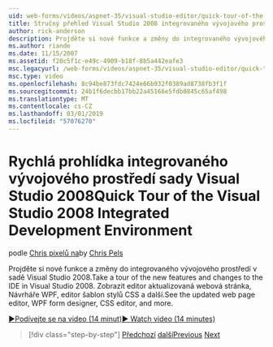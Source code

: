 ```yaml
---
uid: web-forms/videos/aspnet-35/visual-studio-editor/quick-tour-of-the-visual-studio-2008-integrated-development-environment
title: Stručný přehled Visual Studio 2008 integrovaného vývojového prostředí | Dokumentace Microsoftu
author: rick-anderson
description: Projděte si nové funkce a změny do integrovaného vývojového prostředí v sadě Visual Studio 2008. Zobrazit editor aktualizovaná webová stránka, Návrháře WPF, editor šablon stylů CSS a další.
ms.author: riande
ms.date: 11/15/2007
ms.assetid: f20c5f1c-e49c-4909-b18f-8b5a442eafe3
msc.legacyurl: /web-forms/videos/aspnet-35/visual-studio-editor/quick-tour-of-the-visual-studio-2008-integrated-development-environment
msc.type: video
ms.openlocfilehash: 8c94be873fdc7424e66b932f0389ad8738fb3f1f
ms.sourcegitcommit: 24b1f6decbb17bb22a45166e5fdb0845c65af498
ms.translationtype: MT
ms.contentlocale: cs-CZ
ms.lasthandoff: 03/01/2019
ms.locfileid: "57076270"
---
```

<a name="quick-tour-of-the-visual-studio-2008-integrated-development-environment"></a><span data-ttu-id="31967-104">Rychlá prohlídka integrovaného vývojového prostředí sady Visual Studio 2008</span><span class="sxs-lookup"><span data-stu-id="31967-104">Quick Tour of the Visual Studio 2008 Integrated Development Environment</span></span>
====================
<span data-ttu-id="31967-105">podle [Chris pixelů na](https://twitter.com/chrispels)</span><span class="sxs-lookup"><span data-stu-id="31967-105">by [Chris Pels](https://twitter.com/chrispels)</span></span>

<span data-ttu-id="31967-106">Projděte si nové funkce a změny do integrovaného vývojového prostředí v sadě Visual Studio 2008.</span><span class="sxs-lookup"><span data-stu-id="31967-106">Take a tour of the new features and changes to the IDE in Visual Studio 2008.</span></span> <span data-ttu-id="31967-107">Zobrazit editor aktualizovaná webová stránka, Návrháře WPF, editor šablon stylů CSS a další.</span><span class="sxs-lookup"><span data-stu-id="31967-107">See the updated web page editor, WPF form designer, CSS editor, and more.</span></span>

[<span data-ttu-id="31967-108">&#9654;Podívejte se na video (14 minut)</span><span class="sxs-lookup"><span data-stu-id="31967-108">&#9654; Watch video (14 minutes)</span></span>](https://channel9.msdn.com/Blogs/ASP-NET-Site-Videos/quick-tour-of-the-visual-studio-2008-integrated-development-environment)

> [!div class="step-by-step"]
> <span data-ttu-id="31967-109">[Předchozí](intellisense-for-jscript-and-aspnet-ajax.md)
> [další](creating-and-modifying-a-css-file.md)</span><span class="sxs-lookup"><span data-stu-id="31967-109">[Previous](intellisense-for-jscript-and-aspnet-ajax.md)
[Next](creating-and-modifying-a-css-file.md)</span></span>

